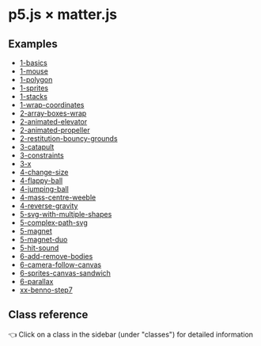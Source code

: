 p5.js × matter.js
=================

## Examples
* [1-basics](https://b-g.github.io/p5-matter-examples/1-basics/)
* [1-mouse](https://b-g.github.io/p5-matter-examples/1-mouse/)
* [1-polygon](https://b-g.github.io/p5-matter-examples/1-polygon/)
* [1-sprites](https://b-g.github.io/p5-matter-examples/1-sprites/)
* [1-stacks](https://b-g.github.io/p5-matter-examples/1-stacks/)
* [1-wrap-coordinates](https://b-g.github.io/p5-matter-examples/1-wrap-coordinates/)
* [2-array-boxes-wrap](https://b-g.github.io/p5-matter-examples/2-array-boxes-wrap/)
* [2-animated-elevator](https://b-g.github.io/p5-matter-examples/2-animated-elevator/)
* [2-animated-propeller](https://b-g.github.io/p5-matter-examples/2-animated-propeller/)
* [2-restitution-bouncy-grounds](https://b-g.github.io/p5-matter-examples/2-restitution-bouncy-grounds/)
* [3-catapult](https://b-g.github.io/p5-matter-examples/3-catapult/)
* [3-constraints](https://b-g.github.io/p5-matter-examples/3-constraints/)
* [3-x](https://b-g.github.io/p5-matter-examples/3-x/)
* [4-change-size](https://b-g.github.io/p5-matter-examples/4-change-size/)
* [4-flappy-ball](https://b-g.github.io/p5-matter-examples/4-flappy-ball/)
* [4-jumping-ball](https://b-g.github.io/p5-matter-examples/4-jumping-ball/)
* [4-mass-centre-weeble](https://b-g.github.io/p5-matter-examples/4-mass-centre-weeble/)
* [4-reverse-gravity](https://b-g.github.io/p5-matter-examples/4-reverse-gravity/)
* [5-svg-with-multiple-shapes](https://b-g.github.io/p5-matter-examples/5-svg-with-multiple-shapes/)
* [5-complex-path-svg](https://b-g.github.io/p5-matter-examples/5-complex-path-svg/)
* [5-magnet](https://b-g.github.io/p5-matter-examples/5-magnet/)
* [5-magnet-duo](https://b-g.github.io/p5-matter-examples/5-magnet-duo/)
* [5-hit-sound](https://b-g.github.io/p5-matter-examples/5-hit-sound/)
* [6-add-remove-bodies](https://b-g.github.io/p5-matter-examples/6-add-remove-bodies/)
* [6-camera-follow-canvas](https://b-g.github.io/p5-matter-examples/6-camera-follow-canvas/)
* [6-sprites-canvas-sandwich](https://b-g.github.io/p5-matter-examples/6-sprites-canvas-sandwich/)
* [6-parallax](https://b-g.github.io/p5-matter-examples/6-parallax/)
* [xx-benno-step7](https://b-g.github.io/p5-matter-examples/xx-benno-step7/)

## Class reference
👈 Click on a class in the sidebar (under "classes") for detailed information
